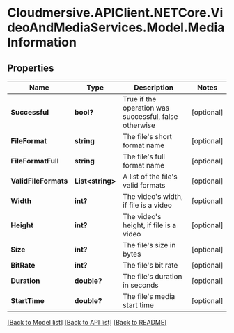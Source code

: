 # Cloudmersive.APIClient.NETCore.VideoAndMediaServices.Model.MediaInformation
## Properties

Name | Type | Description | Notes
------------ | ------------- | ------------- | -------------
**Successful** | **bool?** | True if the operation was successful, false otherwise | [optional] 
**FileFormat** | **string** | The file&#39;s short format name | [optional] 
**FileFormatFull** | **string** | The file&#39;s full format name | [optional] 
**ValidFileFormats** | **List&lt;string&gt;** | A list of the file&#39;s valid formats | [optional] 
**Width** | **int?** | The video&#39;s width, if file is a video | [optional] 
**Height** | **int?** | The video&#39;s height, if file is a video | [optional] 
**Size** | **int?** | The file&#39;s size in bytes | [optional] 
**BitRate** | **int?** | The file&#39;s bit rate | [optional] 
**Duration** | **double?** | The file&#39;s duration in seconds | [optional] 
**StartTime** | **double?** | The file&#39;s media start time | [optional] 

[[Back to Model list]](../README.md#documentation-for-models) [[Back to API list]](../README.md#documentation-for-api-endpoints) [[Back to README]](../README.md)

